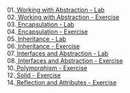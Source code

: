 01.<a href="https://github.com/HristoShabanakov/CSharp-ADVANCED-January2019/tree/master/C%23%20OOP/01.Working%20with%20Abstraction%20-%20Lab"> Working with Abstraction - Lab </a><br>
02.<a href="https://github.com/HristoShabanakov/CSharp-ADVANCED-January2019/tree/master/C%23%20OOP/02.Working%20with%20Abstraction%20-%20Exercise"> Working with Abstraction - Exercise </a><br>
03.<a href="https://github.com/HristoShabanakov/CSharp-ADVANCED-January2019/tree/master/C%23%20OOP/03.Encapsulation%20-%20Lab"> Encapsulation - Lab </a><br>
04.<a href="https://github.com/HristoShabanakov/CSharp-ADVANCED-January2019/tree/master/C%23%20OOP/04.Encapsulation%20-%20Exercise"> Encapsulation - Exercise </a><br>
05.<a href="https://github.com/HristoShabanakov/CSharp-ADVANCED-January2019/tree/master/C%23%20OOP/05.Inheritance%20-%20Lab"> Inheritance - Lab </a><br>
06.<a href="https://github.com/HristoShabanakov/CSharp-ADVANCED-January2019/tree/master/C%23%20OOP/06.Inheritance%20-%20Exercise"> Inheritance - Exercise </a><br>
07.<a href="https://github.com/HristoShabanakov/CSharp-ADVANCED-January2019/tree/master/C%23%20OOP/07.Interfaces%20and%20Abstraction%20-%20Lab"> Interfaces and Abstraction - Lab </a><br>
08.<a href="https://github.com/HristoShabanakov/CSharp-ADVANCED-January2019/tree/master/C%23%20OOP/08.Interfaces%20and%20Abstraction%20-%20Exercise"> Interfaces and Abstraction - Exercise </a><br> 
10.<a href="https://github.com/HristoShabanakov/CSharp-ADVANCED-January2019/tree/master/C%23%20OOP/10.Polymorphism%20-%20Exercise"> Polymorphism - Exercise </a><br>
12.<a href="https://github.com/HristoShabanakov/CSharp-ADVANCED-January2019/tree/master/C%23%20OOP/12.Solid%20-%20Exercise/01.Logger"> Solid - Exercise </a><br>
14.<a href="https://github.com/HristoShabanakov/CSharp-ADVANCED-January2019/tree/master/C%23%20OOP/14.Reflection%20and%20Attributes%20-%20Exercise"> Reflection and Attributes - Exercise </a><br>
